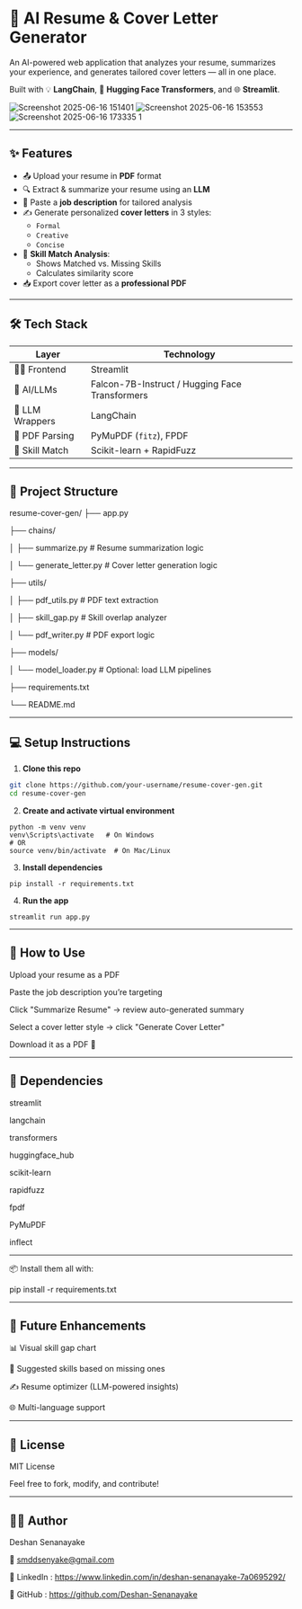# 📄 AI Resume & Cover Letter Generator

An AI-powered web application that analyzes your resume, summarizes your experience, and generates tailored cover letters — all in one place.

Built with 💡 **LangChain**, 🤖 **Hugging Face Transformers**, and 🌐 **Streamlit**.

![Screenshot 2025-06-16 151401](https://github.com/user-attachments/assets/dd1affa5-0e45-4008-9911-efe9cf017609)
![Screenshot 2025-06-16 153553](https://github.com/user-attachments/assets/351bd322-ea49-4306-8370-21944b86c9bb)
![Screenshot 2025-06-16 173335 1](https://github.com/user-attachments/assets/8a26f761-16b0-49c6-a737-5a44b929a4ce)


---

## ✨ Features

- 📤 Upload your resume in **PDF** format
- 🔍 Extract & summarize your resume using an **LLM**
- 📄 Paste a **job description** for tailored analysis
- ✍️ Generate personalized **cover letters** in 3 styles:
    - `Formal`
    - `Creative`
    - `Concise`
- 🧠 **Skill Match Analysis**:
    - Shows Matched vs. Missing Skills
    - Calculates similarity score
- 📥 Export cover letter as a **professional PDF**

---

## 🛠️ Tech Stack

| Layer         | Technology                                                                 |
|---------------|----------------------------------------------------------------------------|
| 👨‍💻 Frontend     | Streamlit                                                                |
| 🤖 AI/LLMs      | Falcon-7B-Instruct / Hugging Face Transformers                           |
| 🔗 LLM Wrappers | LangChain                                                                 |
| 📄 PDF Parsing  | PyMuPDF (`fitz`), FPDF                                                    |
| 🧠 Skill Match  | Scikit-learn + RapidFuzz                                                  |

---

## 📂 Project Structure

resume-cover-gen/
├── app.py

├── chains/

│ ├── summarize.py # Resume summarization logic

│ └── generate_letter.py # Cover letter generation logic

├── utils/

│ ├── pdf_utils.py # PDF text extraction

│ ├── skill_gap.py # Skill overlap analyzer

│ └── pdf_writer.py # PDF export logic

├── models/

│ └── model_loader.py # Optional: load LLM pipelines

├── requirements.txt

└── README.md

---

## 💻 Setup Instructions

1. **Clone this repo**
```bash
git clone https://github.com/your-username/resume-cover-gen.git
cd resume-cover-gen
```
2. **Create and activate virtual environment**
```
python -m venv venv
venv\Scripts\activate   # On Windows
# OR
source venv/bin/activate  # On Mac/Linux
```

3. **Install dependencies**
```
pip install -r requirements.txt
```

4. **Run the app**
```
streamlit run app.py
```

---

## 🧪 How to Use
Upload your resume as a PDF

Paste the job description you’re targeting

Click "Summarize Resume" → review auto-generated summary

Select a cover letter style → click "Generate Cover Letter"

Download it as a PDF 🎉

---

## 🔧 Dependencies
streamlit

langchain

transformers

huggingface_hub

scikit-learn

rapidfuzz

fpdf

PyMuPDF

inflect

---

📦 Install them all with:

pip install -r requirements.txt

---

## 📌 Future Enhancements
📊 Visual skill gap chart

🧠 Suggested skills based on missing ones

✍️ Resume optimizer (LLM-powered insights)

🌐 Multi-language support

---

## 📝 License

MIT License 

Feel free to fork, modify, and contribute!

---

## 🙋‍♂️ Author
Deshan Senanayake 

📧 smddsenyake@gmail.com

🔗 LinkedIn : https://www.linkedin.com/in/deshan-senanayake-7a0695292/

🔗 GitHub : https://github.com/Deshan-Senanayake

